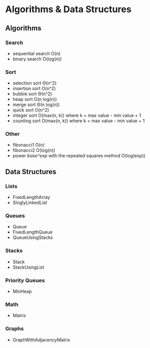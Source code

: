# Algorithms & Data Structures  

## Algorithms

### Search
- sequential search O(n)
- binary search O(log(n))

### Sort
- selection sort Θ(n^2)
- insertion sort O(n^2)
- bubble sort Θ(n^2)
- heap sort O(n log(n))
- merge sort Θ(n log(n))
- quick sort O(n^2)
- integer sort O(max(n, k))  where k = max value - min value + 1
- counting sort O(max(n, k))  where k = max value - min value + 1

### Other
- fibonacci1 O(n)
- fibonacci2 O(log(n))
- power *base^exp* with the repeated squares method O(log(exp))

## Data Structures
### Lists
- FixedLengthArray
- SinglyLinkedList
### Queues 
- Queue
- FixedLengthQueue
- QueueUsingStacks
### Stacks
- Stack
- StackUsingList
### Priority Queues
- MinHeap
### Math
- Matrix
### Graphs 
- GraphWithAdjacencyMatrix

